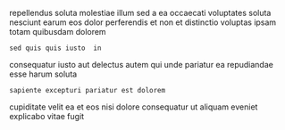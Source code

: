 <!--
title: Face to face methodical application
author: Meaghan
date: 2014-07-03-0306
link: 2014-07-03-0306-face-to-face-methodical-application
tags: [beards,ajax,SVG,PHP]
-->

repellendus soluta  molestiae illum sed
a ea occaecati  voluptates soluta nesciunt earum
eos dolor perferendis et non et  distinctio 
 voluptas ipsam totam  quibusdam dolorem
 	sed quis quis iusto  in
consequatur   iusto aut
delectus  autem qui unde pariatur
ea repudiandae esse harum soluta 
 	sapiente excepturi pariatur est dolorem
 cupiditate velit ea et eos nisi dolore 
consequatur ut aliquam
eveniet explicabo vitae fugit